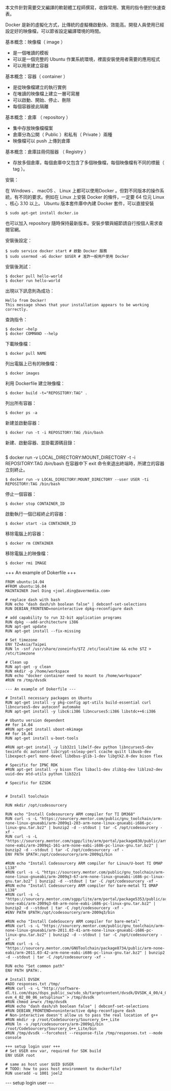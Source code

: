 本文件針對需要交叉編譯的軟韌體工程師撰寫，收錄常用、實用的指令便於快速查表。

Docker 是新的虛擬化方式，比傳統的虛擬機啟動快、效能高。開發人員使用已經設定好的映像檔，可以節省設定編譯環境的時間。

基本概念：映像檔（ image ）
* 是一個唯讀的模板
* 可以是一個完整的 Ubuntu 作業系統環境，裡面安裝使用者需要的應用程式
* 可以用來建立容器

基本概念：容器（ container ）
* 是從映像檔建立的執行實例
* 在唯讀的映像檔上建立一層可寫層
* 可以啟動、開始、停止、刪除
* 每個容器彼此隔離

基本概念：倉庫 （ repository ）
* 集中存放映像檔檔案
* 倉庫分為公開（ Public ）和私有（ Private ）兩種
* 映像檔可以 push 上傳到倉庫

基本概念：倉庫註冊伺服器 （ Registry ）
* 存放多個倉庫，每個倉庫中又包含了多個映像檔，每個映像檔有不同的標籤（ tag ）。

安裝：

在 Windows 、 macOS 、 Linux 上都可以使用Docker 。但對不同版本的操作系統，有不同的要求。例如在 Linux 上安裝 Docker 的條件，一定要 64 位元 Linux 、核心 3.10 以上。 Ubuntu 版本套件庫中內建 Docker 套件，可以直接安裝
```
$ sudo apt-get install docker.io
```
也可以加入 repository 隨時保持最新版本。安裝步驟與細節請自行按個人需求查閱官網。

安裝後設定：
```
$ sudo service docker start # 啟動 Docker 服務
$ sudo usermod -aG docker $USER # 准許一般用戶使用 Docker
```
安裝後測試：
```
$ docker pull hello-world
$ docker run hello-world
```
出現以下訊息則為成功：
```
Hello from Docker!
This message shows that your installation appears to be working correctly.
```
查詢指令：
```
$ docker –help
$ docker COMMAND --help
```
下載映像檔：
```
$ docker pull NAME
```
列出電腦上已有的映像檔：
```
$ docker images
```
利用 Dockerfile 建立映像檔：
```
$ docker build -t="REPOSITORY:TAG" .
```
列出所有容器：
```
$ docker ps -a
```
新建並啟動容器：
```
$ docker run -t -i REPOSITORY:TAG /bin/bash
```
新建、啟動容器、並掛載源碼目錄：
```
```
$ docker run -v LOCAL_DIRECTORY:MOUNT_DIRECTORY -t -i REPOSITORY:TAG /bin/bash
在容器中下 exit 命令來退出終端時，所建立的容器立刻終止。
```
$ docker run -v LOCAL_DIRECTORY:MOUNT_DIRECTORY --user USER -ti REPOSITORY:TAG /bin/bash
```
停止一個容器：
```
$ docker stop CONTAINER_ID
```
啟動執行一個已經終止的容器：
```
$ docker start -ia CONTAINER_ID
```
移除電腦上的容器：
```
$ docker rm CONTAINER
```
移除電腦上的映像檔：
```
$ docker rmi IMAGE
```
+++ An example of Dokerfile +++
```
FROM ubuntu:14.04
#FROM ubuntu:16.04
MAINTAINER Joel Ding <joel.ding@avermedia.com>

# replace dash with bash
RUN echo "dash dash/sh boolean false" | debconf-set-selections
RUN DEBIAN_FRONTEND=noninteractive dpkg-reconfigure dash

# add capability to run 32-bit application programs
RUN dpkg --add-architecture i386
RUN apt-get update
RUN apt-get install --fix-missing

# Set timezone
ENV TZ=Asia/Taipei
RUN ln -snf /usr/share/zoneinfo/$TZ /etc/localtime && echo $TZ > /etc/timezone

# Clean up
RUN apt-get -y clean
RUN mkdir -p /home/workspace
RUN echo "docker container need to mount to /home/workspace"
#RUN rm /tmp/dvsdk

--- An example of Dokerfile ---

# Install necessary packages on Ubuntu
RUN apt-get install -y pkg-config apt-utils build-essential curl libncurses5-dev autoconf automake
RUN apt-get install -y libc6:i386 libncurses5:i386 libstdc++6:i386 

# Ubuntu version dependent
## for 14.04
#RUN apt-get install uboot-mkimage 
## for 16.04
RUN apt-get install u-boot-tools 

#RUN apt-get install -y lib32z1 libelf-dev python libncurses5-dev texinfo dc autoconf libcrypt-ssleay-perl ccache quilt libusb-dev libexpect-perl mono-devel libdbus-glib-1-dev libgtk2.0-dev bison flex

# Specific for IPNC RDK
#RUN apt-get install -y bison flex libacl1-dev zlib1g-dev liblzo2-dev uuid-dev mtd-utils python lib32z1 

# Specific for EZSDK


# Install toolchain

RUN mkdir /opt/codesourcery

RUN echo "Install Codesourcery ARM compiler for TI DM368"
RUN curl -s -L "https://sourcery.mentor.com/public/gnu_toolchain/arm-none-linux-gnueabi/arm-2009q1-203-arm-none-linux-gnueabi-i686-pc-linux-gnu.tar.bz2" | bunzip2 -d --stdout | tar -C /opt/codesourcery -xf -
RUN curl -s -L "https://sourcery.mentor.com/sgpp/lite/arm/portal/package830/public/arm-none-eabi/arm-2009q1-161-arm-none-eabi-i686-pc-linux-gnu.tar.bz2" | bunzip2 -d --stdout | tar -C /opt/codesourcery -xf -
ENV PATH $PATH:/opt/codesourcery/arm-2009q1/bin

#RUN echo "Install Codesourcery ARM compiler for Linux/U-boot TI OMAP L138"
#RUN curl -s -L "https://sourcery.mentor.com/public/gnu_toolchain/arm-none-linux-gnueabi/arm-2009q3-67-arm-none-linux-gnueabi-i686-pc-linux-gnu.tar.bz2" | bunzip2 -d --stdout | tar -C /opt/codesourcery -xf -
#RUN echo "Install Codesourcery ARM compiler for bare-metal TI OMAP L138"
#RUN curl -s -L "https://sourcery.mentor.com/sgpp/lite/arm/portal/package5353/public/arm-none-eabi/arm-2009q3-68-arm-none-eabi-i686-pc-linux-gnu.tar.bz2" | bunzip2 -d --stdout | tar -C /opt/codesourcery -xf -
#ENV PATH $PATH:/opt/codesourcery/arm-2009q3/bin

#RUN echo "Install CodeSoucery ARM compiler for bare-metal"
#RUN curl -s -L "https://sourcery.mentor.com/public/gnu_toolchain/arm-none-linux-gnueabi/arm-2011.03-41-arm-none-linux-gnueabi-i686-pc-linux-gnu.tar.bz2" | bunzip2 -d --stdout | tar -C /opt/codesourcery -xf -
#RUN curl -s -L "https://sourcery.mentor.com/GNUToolchain/package8734/public/arm-none-eabi/arm-2011.03-42-arm-none-eabi-i686-pc-linux-gnu.tar.bz2" | bunzip2 -d --stdout | tar -C /opt/codesourcery -xf -

RUN echo "Set common path"
ENV PATH $PATH:.

# Install DVSDK
#ADD responses.txt /tmp/
#RUN curl -s -L "http://software-dl.ti.com/dsps/dsps_public_sw/sdo_sb/targetcontent/dvsdk/DVSDK_4_00/4_02_00_06/exports/dvsdk_dm368-evm_4_02_00_06_setuplinux" > /tmp/dvsdk
#RUN chmod a+wrx /tmp/dvsdk
#RUN echo "dash dash/sh boolean false" | debconf-set-selections
#RUN DEBIAN_FRONTEND=noninteractive dpkg-reconfigure dash
# Non-interactive doesn't allow us to pass the real location of g++
#RUN mkdir -p /root/CodeSourcery/Sourcery_G++_Lite
#RUN ln -s /opt/codesourcery/arm-2009q1/bin /root/CodeSourcery/Sourcery_G++_Lite/bin
#RUN /tmp/dvsdk --forcehost --response-file /tmp/responses.txt --mode console

+++ setup login user +++
# Set USER env var, required for SDK build
ENV USER root

# same as host user $UID $USER
# TODO: how to pass host environment to dockerfile?
RUN useradd -u 1001 joel2
```
--- setup login user ---
